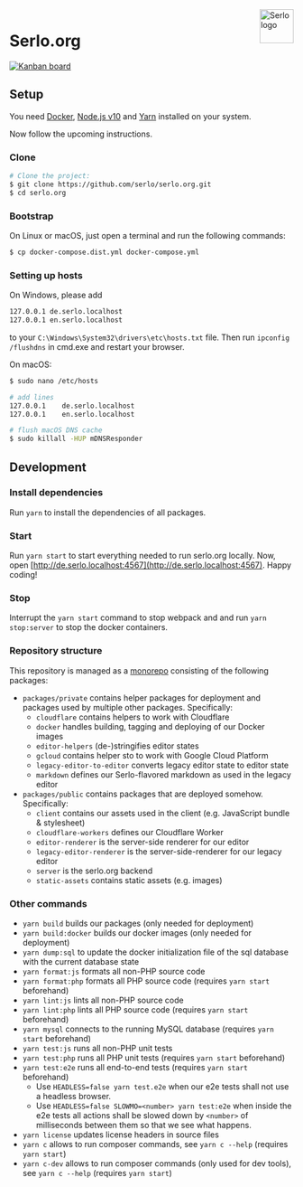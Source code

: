 <img src="https://assets.serlo.org/meta/logo.png" alt="Serlo logo" title="Serlo" align="right" height="60" />

# Serlo.org

[![Kanban board](https://img.shields.io/badge/Kanban-board-brightgreen.svg)](https://github.com/orgs/serlo/projects/1)

## Setup

You need [Docker](https://docs.docker.com/engine/installation/), [Node.js v10](https://nodejs.org) and [Yarn](https://yarnpkg.com) installed on your system.

Now follow the upcoming instructions.

### Clone

```sh
# Clone the project:
$ git clone https://github.com/serlo/serlo.org.git
$ cd serlo.org
```

### Bootstrap

On Linux or macOS, just open a terminal and run the following commands:

```sh
$ cp docker-compose.dist.yml docker-compose.yml
```

### Setting up hosts

On Windows, please add

```sh
127.0.0.1 de.serlo.localhost
127.0.0.1 en.serlo.localhost
```

to your `C:\Windows\System32\drivers\etc\hosts.txt` file. Then run `ipconfig /flushdns` in cmd.exe and
restart your browser.

On macOS:

```sh
$ sudo nano /etc/hosts

# add lines
127.0.0.1    de.serlo.localhost
127.0.0.1    en.serlo.localhost

# flush macOS DNS cache
$ sudo killall -HUP mDNSResponder
```

## Development

### Install dependencies

Run `yarn` to install the dependencies of all packages.

### Start

Run `yarn start` to start everything needed to run serlo.org locally.
Now, open [http://de.serlo.localhost:4567](http://de.serlo.localhost:4567). Happy coding!

### Stop

Interrupt the `yarn start` command to stop webpack and and run `yarn stop:server` to stop the docker containers.

### Repository structure

This repository is managed as a [monorepo](https://github.com/babel/babel/blob/master/doc/design/monorepo.md) consisting
of the following packages:

- `packages/private` contains helper packages for deployment and packages used by multiple other packages. Specifically:
  - `cloudflare` contains helpers to work with Cloudflare
  - `docker` handles building, tagging and deploying of our Docker images
  - `editor-helpers` (de-)stringifies editor states
  - `gcloud` contains helper sto to work with Google Cloud Platform
  - `legacy-editor-to-editor` converts legacy editor state to editor state
  - `markdown` defines our Serlo-flavored markdown as used in the legacy editor
- `packages/public` contains packages that are deployed somehow. Specifically:
  - `client` contains our assets used in the client (e.g. JavaScript bundle & stylesheet)
  - `cloudflare-workers` defines our Cloudflare Worker
  - `editor-renderer` is the server-side renderer for our editor
  - `legacy-editor-renderer` is the server-side-renderer for our legacy editor
  - `server` is the serlo.org backend
  - `static-assets` contains static assets (e.g. images)

### Other commands

- `yarn build` builds our packages (only needed for deployment)
- `yarn build:docker` builds our docker images (only needed for deployment)
- `yarn dump:sql` to update the docker initialization file of the sql database with the current database state
- `yarn format:js` formats all non-PHP source code
- `yarn format:php` formats all PHP source code (requires `yarn start` beforehand)
- `yarn lint:js` lints all non-PHP source code
- `yarn lint:php` lints all PHP source code (requires `yarn start` beforehand)
- `yarn mysql` connects to the running MySQL database (requires `yarn start` beforehand)
- `yarn test:js` runs all non-PHP unit tests
- `yarn test:php` runs all PHP unit tests (requires `yarn start` beforehand)
- `yarn test:e2e` runs all end-to-end tests (requires `yarn start` beforehand)
    - Use `HEADLESS=false yarn test.e2e` when our e2e tests shall not use a headless browser.
    - Use `HEADLESS=false SLOWMO=<number> yarn test:e2e` when inside the e2e tests all actions shall be slowed down by `<number>` of milliseconds between them so that we see what happens.
- `yarn license` updates license headers in source files
- `yarn c` allows to run composer commands, see `yarn c --help` (requires `yarn start`)
- `yarn c-dev` allows to run composer commands (only used for dev tools), see `yarn c --help` (requires `yarn start`)
